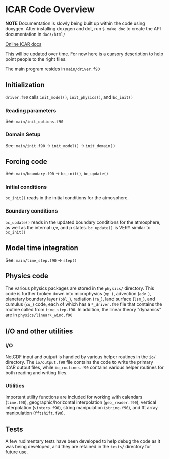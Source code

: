 # ICAR Code Overview
**NOTE** Documentation is slowly being built up within the code using doxygen. After installing doxygen and dot,
run `$ make doc` to create the API documentation in `docs/html/`

[Online ICAR docs](http://ncar.github.io/icar/ "ICAR docs")

This will be updated over time.  For now here is a cursory description to help point people to the right files.

The main program resides in `main/driver.f90`

## Initialization
`driver.f90` calls `init_model()`, `init_physics()`, and `bc_init()`

### Reading parameters
See: `main/init_options.f90`

### Domain Setup
See: `main/init.f90` -> `init_model()` -> `init_domain()`

## Forcing code
See: `main/boundary.f90` -> `bc_init()`, `bc_update()`

### Initial conditions
`bc_init()` reads in the initial conditions for the atmosphere.

### Boundary conditions
`bc_update()` reads in the updated boundary conditions for the atmosphere, as well as the internal u,v, and p states. `bc_update()` is VERY similar to `bc_init()`

## Model time integration
See: `main/time_step.f90` -> `step()`

## Physics code
The various physics packages are stored in the `physics/` directory.  This code is further broken down into microphysics (`mp_`), advection (`adv_`), planetary boundary layer (`pbl_`), radiation (`ra_`), land surface (`lsm_`), and cumulus (`cu_`) code, each of which has a `*_driver.f90` file that contains the routine called from `time_step.f90`.  In addition, the linear theory "dynamics" are in `physics/linear\_wind.f90`

## I/O and other utilities
### I/O
NetCDF input and output is handled by various helper routines in the `io/` directory.  The `io/output.f90` file contains the code to write the primary ICAR output files, while `io_routines.f90` contains various helper routines for both reading and writing files.

### Utilities
Important utility functions are included for working with calendars (`time.f90`), geographic/horizontal interpolation (`geo_reader.f90`), vertical interpolation (`vinterp.f90`), string manipulation (`string.f90`), and fft array manipulation (`fftshift.f90`).

## Tests
A few rudimentary tests have been developed to help debug the code as it was being developed, and they are retained in the `tests/` directory for future use.
